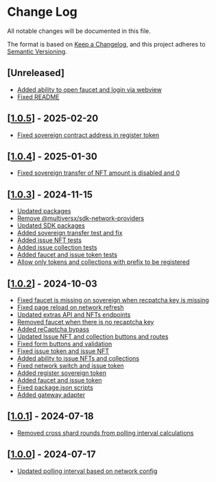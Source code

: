 # Change Log

All notable changes will be documented in this file.

The format is based on [Keep a Changelog](https://keepachangelog.com/en/1.0.0/),
and this project adheres to [Semantic Versioning](https://semver.org/spec/v2.0.0.html).

## [Unreleased]

- [Added ability to open faucet and login via webview](https://github.com/multiversx/mx-lite-wallet-dapp/pull/79)
- [Fixed README](https://github.com/multiversx/mx-lite-wallet-dapp/pull/78)

## [[1.0.5](https://github.com/multiversx/mx-lite-wallet-dapp/pull/74)] - 2025-02-20

- [Fixed sovereign contract address in register token](https://github.com/multiversx/mx-lite-wallet-dapp/pull/73)

## [[1.0.4](https://github.com/multiversx/mx-lite-wallet-dapp/pull/71)] - 2025-01-30

- [Fixed sovereign transfer of NFT amount is disabled and 0](https://github.com/multiversx/mx-lite-wallet-dapp/pull/66)

## [[1.0.3](https://github.com/multiversx/mx-lite-wallet-dapp/pull/65)] - 2024-11-15

- [Updated packages](https://github.com/multiversx/mx-lite-wallet-dapp/pull/64)
- [Remove @multiversx/sdk-network-providers](https://github.com/multiversx/mx-lite-wallet-dapp/pull/63)
- [Updated SDK packages](https://github.com/multiversx/mx-lite-wallet-dapp/pull/62)
- [Added sovereign transfer test and fix](https://github.com/multiversx/mx-lite-wallet-dapp/pull/61)
- [Added issue NFT tests](https://github.com/multiversx/mx-lite-wallet-dapp/pull/60)
- [Added issue collection tests](https://github.com/multiversx/mx-lite-wallet-dapp/pull/59)
- [Added faucet and issue token tests](https://github.com/multiversx/mx-lite-wallet-dapp/pull/58)
- [Allow only tokens and collections with prefix to be registered](https://github.com/multiversx/mx-lite-wallet-dapp/pull/56)

## [[1.0.2](https://github.com/multiversx/mx-lite-wallet-dapp/pull/54)] - 2024-10-03

- [Fixed faucet is missing on sovereign when recpatcha key is missing](https://github.com/multiversx/mx-lite-wallet-dapp/pull/55)
- [Fixed page reload on network refresh](https://github.com/multiversx/mx-lite-wallet-dapp/pull/53)
- [Updated extras API and NFTs endpoints](https://github.com/multiversx/mx-wallet-dapp/pull/52)
- [Removed faucet when there is no recaptcha key](https://github.com/multiversx/mx-wallet-dapp/pull/51)
- [Added reCaptcha bypass](https://github.com/multiversx/mx-wallet-dapp/pull/49)
- [Updated Issue NFT and collection buttons and routes](https://github.com/multiversx/mx-wallet-dapp/pull/48)
- [Fixed form buttons and validation](https://github.com/multiversx/mx-wallet-dapp/pull/47)
- [Fixed issue token and issue NFT](https://github.com/multiversx/mx-wallet-dapp/pull/46)
- [Added ability to issue NFTs and collections](https://github.com/multiversx/mx-wallet-dapp/pull/45)
- [Fixed network switch and issue token](https://github.com/multiversx/mx-lite-wallet-dapp/pull/44)
- [Added register sovereign token](https://github.com/multiversx/mx-wallet-dapp/pull/43)
- [Added faucet and issue token](https://github.com/multiversx/mx-wallet-dapp/pull/41)
- [Fixed package.json scripts](https://github.com/multiversx/mx-wallet-dapp/pull/39)
- [Added gateway adapter](https://github.com/multiversx/mx-wallet-dapp/pull/35)

## [[1.0.1](https://github.com/multiversx/mx-lite-wallet-dapp/pull/34)] - 2024-07-18

- [Removed cross shard rounds from polling interval calculations](https://github.com/multiversx/mx-wallet-dapp/pull/34)

## [[1.0.0](https://github.com/multiversx/mx-lite-wallet-dapp/pull/33)] - 2024-07-17

- [Updated polling interval based on network config](https://github.com/multiversx/mx-wallet-dapp/pull/33)
